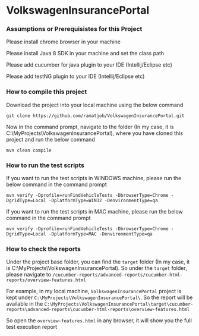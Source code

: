 # VolkswagenInsurancePortal

### Assumptions or Prerequisistes for this Project ###

Please install chrome browser in your machine

Please install Java 8 SDK in your machine and set the class path

Please add cucumber for java plugin to your IDE (Intellij/Eclipse etc)

Please add testNG plugin to your IDE (Intellij/Eclipse etc)

### How to compile this project ###

Download the project into your local machine using the below command

```
git clone https://github.com/ramatjob/VolkswagenInsurancePortal.git
```

Now in the command prompt, navigate to the folder (In my case, it is C:\MyProjects\VolkswagenInsurancePortal), where you have cloned this project and run the below command
```
mvn clean compile
```

### How to run the test scripts ###

If you want to run the test scripts in WINDOWS machine, please run the below command in the command prompt
```
mvn verify -Dprofile=runFindVehicleTests -DbrowserType=Chrome -DgridType=Local -DplatformType=WIN32 -DenvironmentType=qa
```

If you want to run the test scripts in MAC machine, please run the below command in the command prompt
```
mvn verify -Dprofile=runFindVehicleTests -DbrowserType=Chrome -DgridType=Local -DplatformType=MAC -DenvironmentType=qa
```

### How to check the reports ###

Under the project base folder, you can find the `target` folder (In my case, it is C:\MyProjects\VolkswagenInsurancePortal). So under the `target` folder, please navigate to `/cucumber-reports/advanced-reports/cucumber-html-reports/overview-features.html`

For example, in my local machine, `VolkswagenInsurancePortal` project is kept under `C:\MyProjects\VolkswagenInsurancePortal\`. So the report will be available in the `C:\MyProjects\VolkswagenInsurancePortal\target\cucumber-reports\advanced-reports\cucumber-html-reports\overview-features.html`

So open the `overview-features.html` in any browser, it will show you the full test execution report
